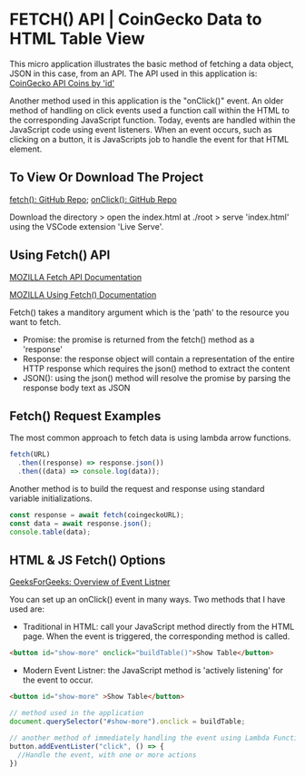 # FETCH() API | CoinGecko Data to HTML Table View 

This micro application illustrates the basic method of fetching a data object, JSON in this case, from an API. The API used in this application is: [CoinGecko API Coins by 'id'](https://api.coingecko.com/api/v3/coins/markets?vs_currency=usd&ids=binancecoin%2C%20bitcoin%2C%20ethereum%2C%20polkadot%2C%20ripple%2C&order=market_cap_desc&per_page=100&page=1&sparkline=false&price_change_percentage=1h%2C%2024h)

Another method used in this application is the "onClick()" event. An older method of handling on click events used a function call within the HTML to the corresponding JavaScript function. Today, events are handled within the JavaScript code using event listeners. When an event occurs, such as clicking on a button, it is JavaScripts job to handle the event for that HTML element.

## To View Or Download The Project

[fetch(): GitHub Repo](https://github.com/hickamt/fetch_api_coingecko);
[onClick(): GitHub Repo](https://github.com/hickamt/onClick_cryptoTable_with_transitions)

Download the directory > open the index.html at ./root > serve 'index.html' using the VSCode extension 'Live Serve'.

## Using Fetch() API

[MOZILLA Fetch API Documentation](https://developer.mozilla.org/en-US/docs/Web/API/Fetch_API)

[MOZILLA Using Fetch() Documentation](https://developer.mozilla.org/en-US/docs/Web/API/Fetch_API/Using_Fetch)

Fetch() takes a manditory argument which is the 'path' to the resource you want to fetch.

- Promise: the promise is returned from the fetch() method as a 'response'
- Response: the response object will contain a representation of the entire HTTP response which requires the json() method to extract the content
- JSON(): using the json() method will resolve the promise by parsing the response body text as JSON 

## Fetch() Request Examples 

The most common approach to fetch data is using lambda arrow functions.

```js
fetch(URL)
  .then((response) => response.json())
  .then((data) => console.log(data));
```

Another method is to build the request and response using standard variable initializations.

```js
const response = await fetch(coingeckoURL);
const data = await response.json();
console.table(data);
```

## HTML & JS Fetch() Options

[GeeksForGeeks: Overview of Event Listner](https://www.geeksforgeeks.org/difference-between-addeventlistener-and-onclick-in-javascript/)

You can set up an onClick() event in many ways. Two methods that I have used are:

- Traditional in HTML: call your JavaScript method directly from the HTML page. When the event is triggered, the corresponding method is called.

```html
<button id="show-more" onclick="buildTable()">Show Table</button>
```

- Modern Event Listner: the JavaScript method is 'actively listening' for the event to occur.

```html
<button id="show-more" >Show Table</button>
```
```js
// method used in the application
document.querySelector("#show-more").onclick = buildTable;

// another method of immediately handling the event using Lambda Function
button.addEventLister("click", () => {
  //Handle the event, with one or more actions
})
```
